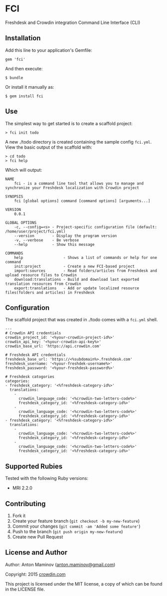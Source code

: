 # FCI

Freshdesk and Crowdin integration Command Line Interface (CLI)

## Installation

Add this line to your application's Gemfile:

```
gem 'fci'
```

And then execute:
```
$ bundle
```

Or install it manually as:

```
$ gem install fci
```

## Use

The simplest way to get started is to create a scaffold project:

```
> fci init todo
```

A new ./todo directory is created containing the sample config `fci.yml`. View the basic output of the scaffold with:

```
> cd todo
> fci help
```

Which will output:

```
NAME
    fci - is a command line tool that allows you to manage and synchronize your Freshdesk localization with Crowdin project

SYNOPSIS
    fci [global options] command [command options] [arguments...]

VERSION
    0.0.1

GLOBAL OPTIONS
    -c, --config=<s> - Project-specific configuration file (default: /home/user/project/fci.yml)
    --version        - Display the program version
    -v, --verbose    - Be verbose
    --help           - Show this message

COMMANDS
    help                  - Shows a list of commands or help for one command
    init:project          - Create a new FCI-based project
    import:sources        - Read folders/articles from Freshdesk and upload resource files to Crowdin
    download:translations - Build and download last exported translation resources from Crowdin
    export:translations   - Add or update localized resource files(folders and articles) in Freshdesk
```

## Configuration

The scaffold project that was created in ./todo comes with a `fci.yml` shell.

```
---
# Crowdin API credentials
crowdin_project_id: '<%your-crowdin-project-id%>'
crowdin_api_key: '<%your-crowdin-api-key%>'
crowdin_base_url: 'https://api.crowdin.com'

# Freshdesk API credentials
freshdesk_base_url: 'https://<%subdomain%>.freshdesk.com'
freshdesk_username: '<%your-freshdek-username%>'
freshdesk_password: '<%your-freshdesk-password%>'

# Freshdesk catogories
categories:
- freshdesk_category: '<%freshdesk-category-id%>'
  translations:
    -
      crowdin_language_code: '<%crowdin-two-letters-code%>'
      freshdesk_category_id: '<%freshdesk-category-id%>'
    -
      crowdin_language_code: '<%crowdin-two-letters-code%>'
      freshdesk_category_id: '<%freshdesk-category-id%>'
- freshdesk_category: '<%freshdesk-category-id%>'
  translations:
    -
      crowdin_language_code: '<%crowdin-two-letters-code%>'
      freshdesk_category_id: '<%freshdesk-category-id%>'
    -
      crowdin_language_code: '<%crowdin-two-letters-code%>'
      freshdesk_category_id: '<%freshdesk-category-id%>'
```

## Supported Rubies

Tested with the following Ruby versions:

- MRI 2.2.0

## Contributing

1. Fork it
2. Create your feature branch (`git checkout -b my-new-feature`)
3. Commit your changes (`git commit -am 'Added some feature'`)
4. Push to the branch (`git push origin my-new-feature`)
5. Create new Pull Request

## License and Author

Author: Anton Maminov (anton.maminov@gmail.com)

Copyright: 2015 [crowdin.com](http://crowdin.com/)

This project is licensed under the MIT license, a copy of which can be found in the LICENSE file.
